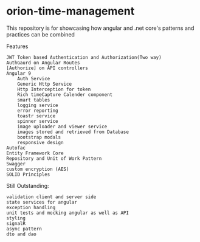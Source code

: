# orion-time-management
This repository is for showcasing  how angular and .net core's patterns and practices can be combined

Features

    JWT Token based Authentication and Authorization(Two way)
    AuthGaurd on Angular Routes
    [Authorize] on API controllers
    Angular 9
        Auth Service
        Generic Http Service
        Http Interception for token
        Rich timeCapture Calender component
        smart tables
        logging service
        error reporting
        toastr service
        spinner service
        image uploader and viewer service
        images stored and retrieved from Database
        bootstrap modals
        responsive design
    Autofac
    Entity Framework Core
    Repository and Unit of Work Pattern
    Swagger
    custom encryption (AES)
    SOLID Principles

Still Outstanding:

    validation client and server side
    state services for angular
    exception handling
    unit tests and mocking angular as well as API
    styling
    signalR
    async pattern
    dto and dao

